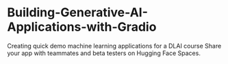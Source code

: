 # Building-Generative-AI-Applications-with-Gradio
Creating quick demo machine learning applications for a DLAI course Share your app with teammates and beta testers on Hugging Face Spaces.

